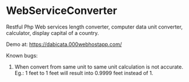 # WebServiceConverter
Restful Php Web services length converter, computer data unit converter, calculator, display capital of a country.

Demo at: https://dabicata.000webhostapp.com/

Known bugs:
1. When convert from same unit to same unit calculation is not accurate.
Eg.: 1 feet to 1 feet will result into 0.9999 feet instead of 1.
